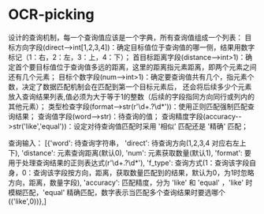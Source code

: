 # OCR-picking

设计的查询机制，每一个查询值应该是一个字典，所有查询值组成一个列表：
目标方向字段(direct-->int[1,2,3,4])：确定目标值位于查询值的哪一侧，结果用数字标记（1：右，2：左，3：上，4：下）；
首目标距离字段(distance-->int>1)：确定首个要目标值位于查询值多远的距离，这里的距离指元素距离，即两个元素之间还有几个元素；
目标个数字段(num-->int>1)：确定要查询值共有几个，指元素个数，决定了数据匹配机制会在匹配到第一个目标元素后，
还会将后续多少个元素放入查询结果列表,值必须为大于等于1的整数（后续的字段指同方向同行或列内的其他元素）；
类型检查字段(format-->str(r'\d+\.?\d*'))：使用正则匹配强制匹配查询结果；
查询值字段(word-->str)：待查询的值；
查询精度字段(accuracy-->str('like','equal'))：设定对待查询值匹配时采用 '相似' 匹配还是 '精确' 匹配；

查询输入：
[{'word': 待查询字符串，
  'direct': 待查询方向(1,2,3,4 对应右左上下),
  'distance': 元素查询距离(默认0),
  'num': 元素获取数量(默认1),
  'format': 要用于处理查询结果的正则表达式(r'\d+\.?\d*'),
  'f_type': 查询方式(1：查询该字段自身，0：查询该字段按方向，距离，获取数量匹配到的结果，默认为0，为1时忽略方向，距离，数量字段),
  'accuracy': 匹配精度，分为 'like' 和 'equal' ，'like' 时模糊匹配，'equal' 精确匹配，数字表示当匹配多个查询结果时要选哪个(('like',0))},]